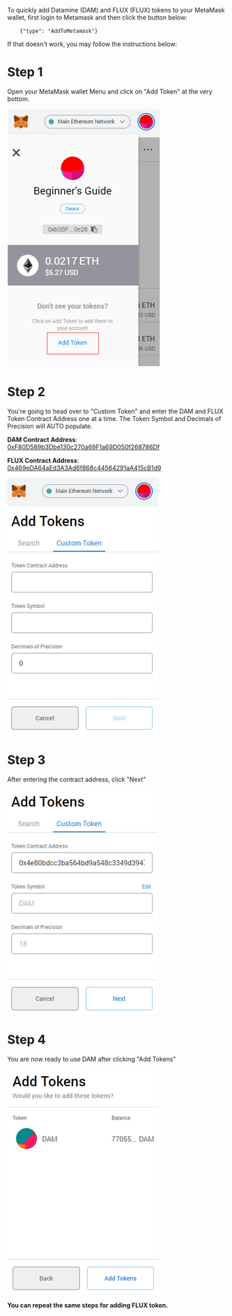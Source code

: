 To quickly add Datamine (DAM) and FLUX (FLUX) tokens to your MetaMask wallet, first login to Metamask and then click the button below:

```component
	{"type": "AddToMetamask"}
```

If that doesn't work, you may follow the instructions below:

# Step 1

Open your MetaMask wallet Menu and click on "Add Token" at the very bottom. 

![Metamask](../../helpArticles/assets/images/pngs/addingTokensToMetamask/adding1.png#_maxWidth=350)

# Step 2

You're going to head over to "Custom Token" and enter the DAM and FLUX Token Contract Address one at a time. The Token Symbol and Decimals of Precision will AUTO populate. 

**DAM Contract Address**: [0xF80D589b3Dbe130c270a69F1a69D050f268786Df](https://etherscan.io/token/0xF80D589b3Dbe130c270a69F1a69D050f268786Df)

**FLUX Contract Address**: [0x469eDA64aEd3A3Ad6f868c44564291aA415cB1d9](https://etherscan.io/token/0x469eda64aed3a3ad6f868c44564291aa415cb1d9)

![Metamask](../../helpArticles/assets/images/pngs/addingTokensToMetamask/adding2.png#_maxWidth=346)

# Step 3

After entering the contract address, click "Next"

![Metamask](../../helpArticles/assets/images/pngs/addingTokensToMetamask/adding3.png#_maxWidth=345)

# Step 4

You are now ready to use DAM after clicking "Add Tokens"

![Metamask](../../helpArticles/assets/images/pngs/addingTokensToMetamask/adding4.png#_maxWidth=347)

**You can repeat the same steps for adding FLUX token.**